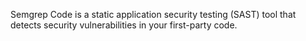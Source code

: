 Semgrep Code is a static application security testing (SAST) tool that detects security vulnerabilities in your first-party code.
